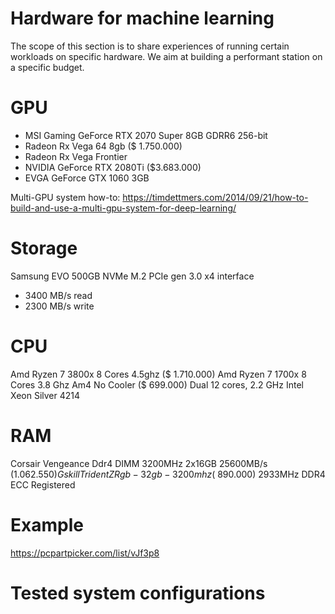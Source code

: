 # Hardware for machine learning
The scope of this section is to share experiences of running certain workloads on specific hardware.
We aim at building a performant station on a specific budget.

# GPU
- MSI Gaming GeForce RTX 2070 Super 8GB GDRR6 256-bit
- Radeon Rx Vega 64 8gb ($ 1.750.000)
- Radeon Rx Vega Frontier
- NVIDIA GeForce RTX 2080Ti ($3.683.000)
- EVGA GeForce GTX 1060 3GB

Multi-GPU system how-to: https://timdettmers.com/2014/09/21/how-to-build-and-use-a-multi-gpu-system-for-deep-learning/

# Storage
Samsung EVO 500GB NVMe M.2 PCIe gen 3.0 x4 interface
-	3400 MB/s read
- 2300 MB/s write

# CPU
Amd Ryzen 7 3800x 8 Cores 4.5ghz ($ 1.710.000)
Amd Ryzen 7 1700x 8 Cores 3.8 Ghz Am4 No Cooler ($ 699.000)
Dual 12 cores, 2.2 GHz Intel Xeon Silver 4214

# RAM
Corsair Vengeance Ddr4 DIMM 3200MHz 2x16GB 25600MB/s ($1.062.550)
Gskill Trident Z Rgb - 32gb - 3200mhz ($ 890.000)
2933MHz DDR4 ECC Registered

# Example
https://pcpartpicker.com/list/vJf3p8

# Tested system configurations
